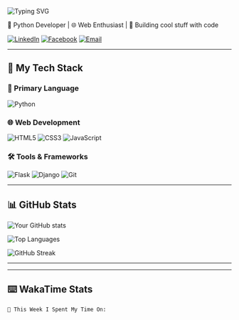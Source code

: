 <!-- Cool Header -->
<img src="https://readme-typing-svg.demolab.com?font=Fira+Code&weight=500&size=26&pause=1000&color=F97316&center=true&vCenter=true&width=435&lines=Hi+there!+I'm+Froillan+%F0%9F%91%8B;Python+Dev+%7C+Web+Builder+%7C+Code+Lover" alt="Typing SVG" />

🐍 Python Developer | 🌐 Web Enthusiast | 🚀 Building cool stuff with code

[![LinkedIn](https://img.shields.io/badge/LinkedIn-0077B5?style=flat&logo=linkedin&logoColor=white)](https://www.linkedin.com/in/froillan-kim-b-edem-5b591b252/)
[![Facebook](https://img.shields.io/badge/Facebook-1877F2?style=flat&logo=facebook&logoColor=white)](https://www.facebook.com/profile.php?id=100086376409925)
[![Email](https://img.shields.io/badge/Email-D14836?style=flat&logo=gmail&logoColor=white)](mailto:froillan.edem@gmail.com)

---

## 🔧 My Tech Stack

### 🐍 Primary Language
![Python](https://img.shields.io/badge/Python-3776AB?style=for-the-badge&logo=python&logoColor=white)

### 🌐 Web Development
![HTML5](https://img.shields.io/badge/HTML5-E34F26?style=for-the-badge&logo=html5&logoColor=white)
![CSS3](https://img.shields.io/badge/CSS3-1572B6?style=for-the-badge&logo=css3&logoColor=white)
![JavaScript](https://img.shields.io/badge/JavaScript-F7DF1E?style=for-the-badge&logo=javascript&logoColor=black)

### 🛠️ Tools & Frameworks
![Flask](https://img.shields.io/badge/Flask-000000?style=for-the-badge&logo=flask&logoColor=white)
![Django](https://img.shields.io/badge/Django-092E20?style=for-the-badge&logo=django&logoColor=white)
![Git](https://img.shields.io/badge/Git-F05032?style=for-the-badge&logo=git&logoColor=white)

---

## 📊 GitHub Stats

<div>

![Your GitHub stats](https://github-readme-stats.vercel.app/api?username=Froillan123&show_icons=true&theme=radical&hide_border=true&count_private=true)

![Top Languages](https://github-readme-stats.vercel.app/api/top-langs/?username=Froillan123&layout=compact&theme=radical&hide_border=true&langs_count=6)

![GitHub Streak](https://github-readme-streak-stats.herokuapp.com/?user=Froillan123&theme=radical&hide_border=true)

</div>

---


---

## ⌨️ WakaTime Stats

<!-- Replace 'Froillan123' with your WakaTime username after linking -->
<!-- Learn more: https://github.com/athul/waka-readme -->

```text
📅 This Week I Spent My Time On:
